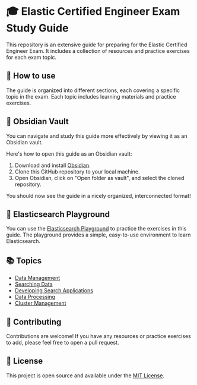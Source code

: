 # 🎓 Elastic Certified Engineer Exam Study Guide

This repository is an extensive guide for preparing for the Elastic Certified Engineer Exam. It includes a collection of resources and practice exercises for each exam topic.

## 🚀 How to use

The guide is organized into different sections, each covering a specific topic in the exam. Each topic includes learning materials and practice exercises.

## 💎 Obsidian Vault

You can navigate and study this guide more effectively by viewing it as an Obsidian vault.

Here's how to open this guide as an Obsidian vault:

1. Download and install [Obsidian](https://obsidian.md/download).
2. Clone this GitHub repository to your local machine.
3. Open Obsidian, click on "Open folder as vault", and select the cloned repository.

You should now see the guide in a nicely organized, interconnected format!

## 🎯 Elasticsearch Playground

You can use the [Elasticsearch Playground](https://github.com/53jk1/elasticsearch-playground) to practice the exercises in this guide. The playground provides a simple, easy-to-use environment to learn Elasticsearch.

## 📚 Topics

- [Data Management](Data_Management/README.md)
- [Searching Data](Searching_Data/README.md)
- [Developing Search Applications](Developing_Search_Applications/README.md)
- [Data Processing](Data_Processing/README.md)
- [Cluster Management](Cluster_Management/README.md)

## 🙌 Contributing

Contributions are welcome! If you have any resources or practice exercises to add, please feel free to open a pull request.

## 📝 License

This project is open source and available under the [MIT License](LICENSE).

